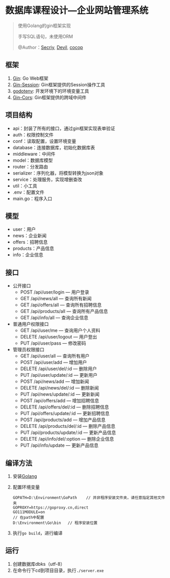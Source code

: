 # 数据库课程设计—企业网站管理系统

> 使用Golang的gin框架实现
>
> 手写SQL语句，未使用ORM
>
> @Author：[Secriy](https://github.com/secriy), [Devil](https://gitee.com/YJDevil), [cocop](https://gitee.com/cocop)

## 框架

1. [Gin](https://github.com/gin-gonic/gin): Go Web框架
2. [Gin-Session](https://github.com/gin-contrib/sessions): Gin框架提供的Session操作工具
3. [godotenv](https://github.com/joho/godotenv): 开发环境下的环境变量工具
4. [Gin-Cors](https://github.com/gin-contrib/cors): Gin框架提供的跨域中间件

## 项目结构

- api：封装了所有的接口，通过gin框架实现表单验证
- auth：权限控制文件
- conf：读取配置，设置环境变量
- database：连接数据库，初始化数据库表
- middleware：中间件
- model：数据库模型
- router：分发路由
- serializer：序列化器，将模型转换为json对象
- service：处理服务，实现增删查改
- util：小工具
- .env：配置文件
- main.go：程序入口

## 模型

- user：用户
- news：企业新闻
- offers：招聘信息
- products：产品信息
- info：企业信息

## 接口

- 公开接口
	- POST   /api/user/login — 用户登录
	- GET    /api/news/all — 查询所有新闻
	- GET    /api/offers/all — 查询所有招聘信息
	- GET    /api/products/all — 查询所有产品信息
	- GET    /api/info/all — 查询企业信息
- 普通用户权限接口
	- GET    /api/user/me — 查询用户个人资料
	- DELETE /api/user/logout — 用户登出
	- PUT    /api/user/pass — 修改密码
- 管理员权限接口
	- GET    /api/user/all — 查询所有用户
	- POST   /api/user/add — 增加用户
	- DELETE /api/user/del/:id — 删除用户
	- PUT    /api/user/update/:id — 更新用户
	- POST   /api/news/add — 增加新闻
	- DELETE /api/news/del/:id — 删除新闻
	- PUT    /api/news/update/:id — 更新新闻
	- POST   /api/offers/add — 增加招聘信息
	- DELETE /api/offers/del/:id — 删除招聘信息
	- PUT    /api/offers/update/:id — 更新招聘信息
	- POST   /api/products/add — 增加产品信息
	- DELETE /api/products/del/:id — 删除产品信息
	- PUT    /api/products/update/:id — 更新产品信息
	- DELETE /api/info/del/:option — 删除企业信息
	- PUT    /api/info/update — 更新产品信息

## 编译方法

1. 安装[Golang](https://golang.org/dl/)

2. 配置环境变量
	
	```
	GOPATH=D:\Environment\GoPath	// 并非程序安装文件夹，请任意指定其他文件夹
	GOPROXY=https://goproxy.cn,direct
	GO111MODULE=on
	// 在path中配置
	D:\Environment\Go\bin	// 程序安装位置
	```

3. 执行`go build`，进行编译

## 运行

1. 创建数据库dbks（utf-8）
2. 在命令行下cd到项目目录，执行`./server.exe`